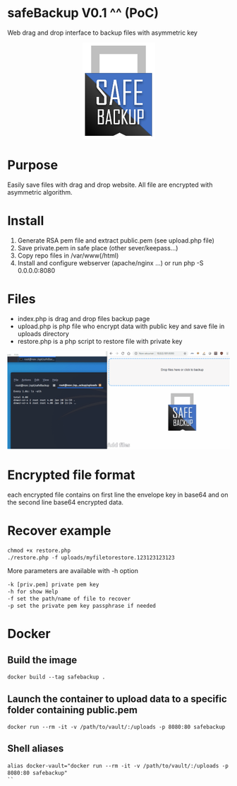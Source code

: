 # safeBackup V0.1 ^^ (PoC)
Web drag and drop interface to backup files with asymmetric key

<p align="center">
<img src="https://github.com/0x25/safeBackup/blob/master/safebackup.PNG?raw=true" alt="SafeBackup">
</p>

# Purpose
Easily save files with drag and drop website.
All file are encrypted with asymmetric algorithm.

# Install

 1. Generate RSA pem file and extract public.pem (see upload.php file)
 2. Save private.pem in safe place (other sever/keepass...)
 3. Copy repo files in /var/www(/html)
 4. Install and configure webserver (apache/nginx ...) or run php -S 0.0.0.0:8080

# Files

 - index.php is drag and drop files backup page 
 - upload.php is php file who encrypt data with public key and save file in uploads directory
 - restore.php is a php script to restore file with private key

<p align="center">
<img src="https://github.com/0x25/safeBackup/blob/master/safeBackup.gif?raw=true" alt="SafeBackup">
</p>

# Encrypted file format
each encrypted file contains on first line the envelope key in base64 and on the second line base64 encrypted data.

# Recover example
```
chmod +x restore.php
./restore.php -f uploads/myfiletorestore.123123123123
```
More parameters are available with -h option
```
-k [priv.pem] private pem key
-h for show Help
-f set the path/name of file to recover
-p set the private pem key passphrase if needed
```

# Docker
## Build the image
```
docker build --tag safebackup .
```

## Launch the container to upload data to a specific folder containing public.pem
```
docker run --rm -it -v /path/to/vault/:/uploads -p 8080:80 safebackup
```

## Shell aliases
```
alias docker-vault="docker run --rm -it -v /path/to/vault/:/uploads -p 8080:80 safebackup"
``
